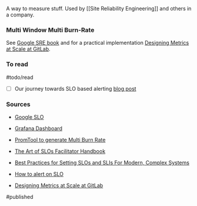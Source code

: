 A way to measure stuff. Used by [[Site Reliability Engineering]] and others in a company.

### Multi Window Multi Burn-Rate
See [Google SRE book](https://sre.google/workbook/alerting-on-slos/#low-traffic-services-and-error-budget-alerting) and for a practical implementation [Designing Metrics at Scale at GitLab](https://www.youtube.com/watch?v=2zL9DymXi1E).

### To read
#todo/read
- [ ] Our journey towards SLO based alerting [blog post](https://medium.com/@sklik.devops/our-journey-towards-slo-based-alerting-bd8bbe23c1d6)

### Sources
- [Google SLO](https://sre.google/sre-book/service-level-objectives/)
- [Grafana Dashboard](https://grafana.com/grafana/dashboards/8793)
- [PromTool to generate Multi Burn Rate](https://promtools.matthiasloibl.com/#latency)
- [The Art of SLOs Facilitator Handbook](https://static.googleusercontent.com/media/landing.google.com/en//sre/static/pdf/art-of-slos-howto-a4.pdf)
- [Best Practices for Setting SLOs and SLIs For Modern, Complex Systems](https://blog.newrelic.com/engineering/best-practices-for-setting-slos-and-slis-for-modern-complex-systems/)

- [How to alert on SLO](https://medium.com/google-cloud/how-to-alert-on-slos-2a5ce8c4e7dd)
- [Designing Metrics at Scale at GitLab](https://www.youtube.com/watch?app=desktop&t=1150&v=2zL9DymXi1E)

#published
